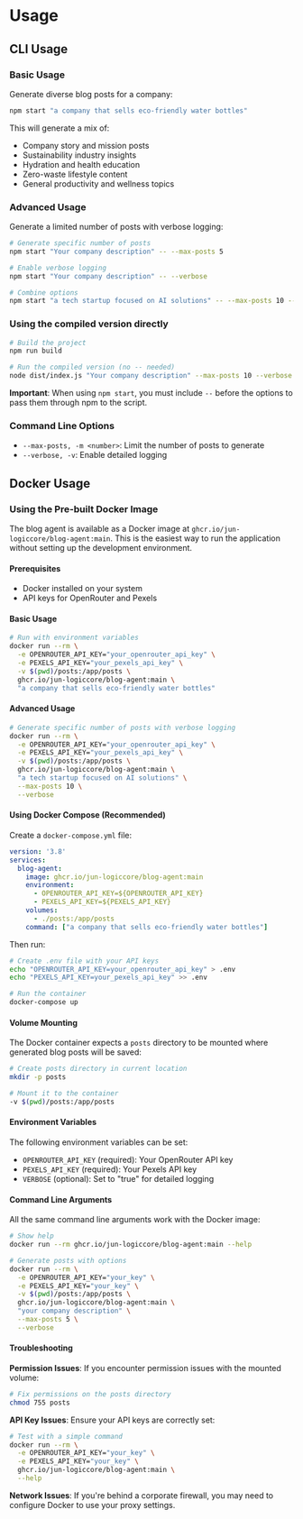 # Usage

## CLI Usage

### Basic Usage

Generate diverse blog posts for a company:

```bash
npm start "a company that sells eco-friendly water bottles"
```

This will generate a mix of:

- Company story and mission posts
- Sustainability industry insights
- Hydration and health education
- Zero-waste lifestyle content
- General productivity and wellness topics

### Advanced Usage

Generate a limited number of posts with verbose logging:

```bash
# Generate specific number of posts
npm start "Your company description" -- --max-posts 5

# Enable verbose logging
npm start "Your company description" -- --verbose

# Combine options
npm start "a tech startup focused on AI solutions" -- --max-posts 10 --verbose
```

### Using the compiled version directly

```bash
# Build the project
npm run build

# Run the compiled version (no -- needed)
node dist/index.js "Your company description" --max-posts 10 --verbose
```

**Important**: When using `npm start`, you must include `--` before the options to pass them through npm to the script.

### Command Line Options

- `--max-posts, -m <number>`: Limit the number of posts to generate
- `--verbose, -v`: Enable detailed logging

## Docker Usage

### Using the Pre-built Docker Image

The blog agent is available as a Docker image at `ghcr.io/jun-logiccore/blog-agent:main`. This is the easiest way to run the application without setting up the development environment.

#### Prerequisites

- Docker installed on your system
- API keys for OpenRouter and Pexels

#### Basic Usage

```bash
# Run with environment variables
docker run --rm \
  -e OPENROUTER_API_KEY="your_openrouter_api_key" \
  -e PEXELS_API_KEY="your_pexels_api_key" \
  -v $(pwd)/posts:/app/posts \
  ghcr.io/jun-logiccore/blog-agent:main \
  "a company that sells eco-friendly water bottles"
```

#### Advanced Usage

```bash
# Generate specific number of posts with verbose logging
docker run --rm \
  -e OPENROUTER_API_KEY="your_openrouter_api_key" \
  -e PEXELS_API_KEY="your_pexels_api_key" \
  -v $(pwd)/posts:/app/posts \
  ghcr.io/jun-logiccore/blog-agent:main \
  "a tech startup focused on AI solutions" \
  --max-posts 10 \
  --verbose
```

#### Using Docker Compose (Recommended)

Create a `docker-compose.yml` file:

```yaml
version: '3.8'
services:
  blog-agent:
    image: ghcr.io/jun-logiccore/blog-agent:main
    environment:
      - OPENROUTER_API_KEY=${OPENROUTER_API_KEY}
      - PEXELS_API_KEY=${PEXELS_API_KEY}
    volumes:
      - ./posts:/app/posts
    command: ["a company that sells eco-friendly water bottles"]
```

Then run:

```bash
# Create .env file with your API keys
echo "OPENROUTER_API_KEY=your_openrouter_api_key" > .env
echo "PEXELS_API_KEY=your_pexels_api_key" >> .env

# Run the container
docker-compose up
```

#### Volume Mounting

The Docker container expects a `posts` directory to be mounted where generated blog posts will be saved:

```bash
# Create posts directory in current location
mkdir -p posts

# Mount it to the container
-v $(pwd)/posts:/app/posts
```

#### Environment Variables

The following environment variables can be set:

- `OPENROUTER_API_KEY` (required): Your OpenRouter API key
- `PEXELS_API_KEY` (required): Your Pexels API key
- `VERBOSE` (optional): Set to "true" for detailed logging

#### Command Line Arguments

All the same command line arguments work with the Docker image:

```bash
# Show help
docker run --rm ghcr.io/jun-logiccore/blog-agent:main --help

# Generate posts with options
docker run --rm \
  -e OPENROUTER_API_KEY="your_key" \
  -e PEXELS_API_KEY="your_key" \
  -v $(pwd)/posts:/app/posts \
  ghcr.io/jun-logiccore/blog-agent:main \
  "your company description" \
  --max-posts 5 \
  --verbose
```

#### Troubleshooting

**Permission Issues**: If you encounter permission issues with the mounted volume:

```bash
# Fix permissions on the posts directory
chmod 755 posts
```

**API Key Issues**: Ensure your API keys are correctly set:

```bash
# Test with a simple command
docker run --rm \
  -e OPENROUTER_API_KEY="your_key" \
  -e PEXELS_API_KEY="your_key" \
  ghcr.io/jun-logiccore/blog-agent:main \
  --help
```

**Network Issues**: If you're behind a corporate firewall, you may need to configure Docker to use your proxy settings. 